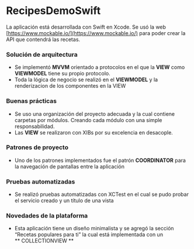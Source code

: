 # RecipesDemoSwift

La aplicación está desarrollada con Swift en Xcode. Se usó la web [https://www.mockable.io/](https://www.mockable.io/) para poder crear la API que contendrá las recetas.

### Solución de arquitectura
- Se implementó **MVVM** orientado a protocolos en el que la **VIEW** como **VIEWMODEL** tiene su propio protocolo.
- Toda la lógica de negocio se realizó en el **VIEWMODEL** y la renderizacion de los componentes en la VIEW
### Buenas prácticas
- Se uso una organización del proyecto adecuada y la cual contiene carpetas por módulos. Creando cada módulo con una simple responsabilidad.
- Las **VIEW** se realizaron con XIBs por su excelencia en desacople.
### Patrones de proyecto
- Uno de los patrones implementados fue el patrón **COORDINATOR** para la navegación de pantallas entre la aplicación
### Pruebas automatizadas
- Se realizó pruebas automatizadas con XCTest en el cual se pudo probar el servicio creado y un título de una vista
### Novedades de la plataforma
- Esta aplicación tiene un diseño minimalista y se agregó la sección “Recetas populares para ti” la cual está implementada con un ** COLLECTIONVIEW **
